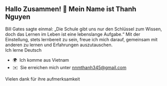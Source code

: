 ## Hallo Zusammen! 👋 Mein Name ist Thanh Nguyen
<p>Bill Gates sagte einmal: „Die Schule gibt uns nur den Schlüssel zum Wissen, doch das Lernen im Leben ist eine lebenslange Aufgabe.“ Mit der Einstellung, stets lernbereit zu sein, freue ich mich darauf, gemeinsam mit anderen zu lernen und Erfahrungen auszutauschen.<br>Ich lerne Deutsch</p>
<ul dir="auto">
<li>🌍&nbsp; Ich komme aus Vietnam</li>
<li>✉️&nbsp; Sie erreichen mich unter <a href="mailto:nnmthanh345@gmail.com">nnmthanh345@gmail.com</a></li>
</ul>
<p>Vielen dank für ihre aufmerksamkeit</p>
